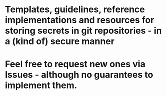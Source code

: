 # Templates, guidelines, reference implementations and resources for storing secrets in git repositories -  in a (kind of) secure manner
# Feel free to request new ones via Issues - although no guarantees to implement them.